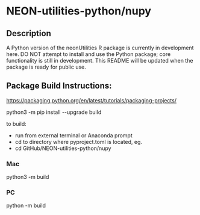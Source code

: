 NEON-utilities-python/nupy
================

<!-- ****** Description ****** -->
Description
-----

A Python version of the neonUtilities R package is currently in development here. DO NOT attempt to install and use the Python package; core functionality is still in development. This README will be updated when the package is ready for public use.


## Package Build Instructions:
https://packaging.python.org/en/latest/tutorials/packaging-projects/

python3 -m pip install --upgrade build

to build: 

- run from external terminal or Anaconda prompt
- cd to directory where pyproject.toml is located, eg.
- cd GitHub/NEON-utilities-python/nupy

### Mac
python3 -m build

### PC
python -m build
